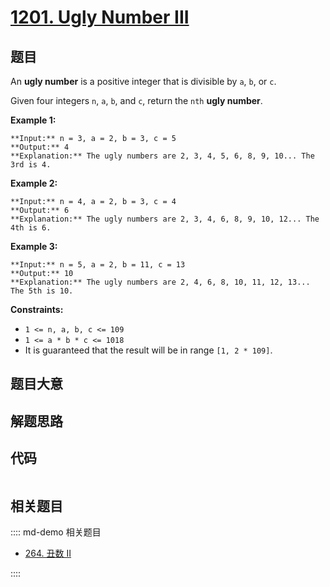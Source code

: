 # [1201. Ugly Number III](https://leetcode.com/problems/ugly-number-iii)

## 题目

An **ugly number** is a positive integer that is divisible by `a`, `b`, or
`c`.

Given four integers `n`, `a`, `b`, and `c`, return the `nth` **ugly number**.



**Example 1:**

    
    
    **Input:** n = 3, a = 2, b = 3, c = 5
    **Output:** 4
    **Explanation:** The ugly numbers are 2, 3, 4, 5, 6, 8, 9, 10... The 3rd is 4.
    

**Example 2:**

    
    
    **Input:** n = 4, a = 2, b = 3, c = 4
    **Output:** 6
    **Explanation:** The ugly numbers are 2, 3, 4, 6, 8, 9, 10, 12... The 4th is 6.
    

**Example 3:**

    
    
    **Input:** n = 5, a = 2, b = 11, c = 13
    **Output:** 10
    **Explanation:** The ugly numbers are 2, 4, 6, 8, 10, 11, 12, 13... The 5th is 10.
    



**Constraints:**

  * `1 <= n, a, b, c <= 109`
  * `1 <= a * b * c <= 1018`
  * It is guaranteed that the result will be in range `[1, 2 * 109]`.


## 题目大意

## 解题思路

## 代码

```javascript

```

## 相关题目

:::: md-demo 相关题目
- [264. 丑数 II](https://leetcode.com/problems/ugly-number-ii)

::::
